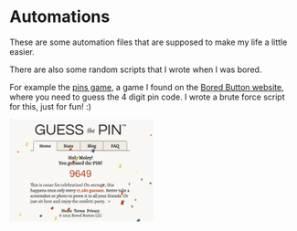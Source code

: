 # Automations

These are some automation files that are supposed to make my life a little easier.

There are also some random scripts that I wrote when I was bored.

For example the [pins game](./games/pins.py), a game I found on the [Bored Button website](https://boredbutton.com/),
where you need to guess the 4 digit pin code. I wrote a brute force script for this, just for fun! :)

<img src="games/img/guess the pin.png" alt="Guess the pin game result" style="width: 50%;" />

